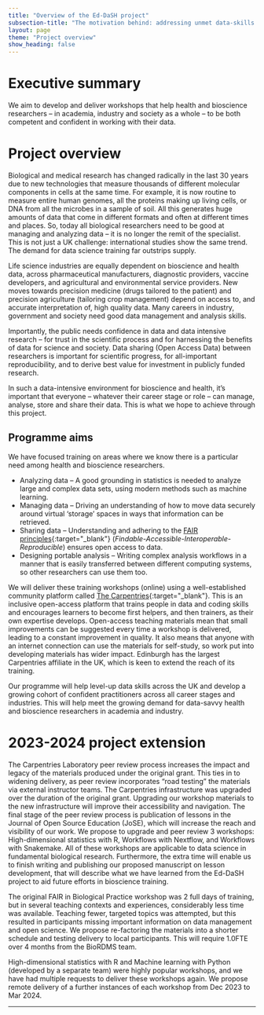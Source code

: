 ```yaml
---
title: "Overview of the Ed-DaSH project"
subsection-title: "The motivation behind: addressing unmet data-skills needs"
layout: page
theme: "Project overview"
show_heading: false
---  
```

# Executive summary

We aim to develop and deliver workshops that help health and bioscience researchers – in academia, industry and society as a whole – to be both competent and confident in working with their data.

# Project overview

Biological and medical research has changed radically in the last 30 years due to new technologies that measure thousands of different molecular components in cells at the same time. For example, it is now routine to measure entire human genomes, all the proteins making up living cells, or DNA from all the microbes in a sample of soil. All this generates huge amounts of data that come in different formats and often at different times and places. So, today all biological researchers need to be good at managing and analyzing data – it is no longer the remit of the specialist. This is not just a UK challenge: international studies show the same trend. The demand for data science training far outstrips supply.

Life science industries are equally dependent on bioscience and health data, across pharmaceutical manufacturers, diagnostic providers, vaccine developers, and agricultural and environmental service providers. New moves towards precision medicine (drugs tailored to the patient) and precision agriculture (tailoring crop management) depend on access to, and accurate interpretation of, high quality data. Many careers in industry, government and society need good data management and analysis skills.

Importantly, the public needs confidence in data and data intensive research – for trust in the scientific process and for harnessing the benefits of data for science and society. Data sharing (Open Access Data) between researchers is important for scientific progress, for all-important reproducibility, and to derive best value for investment in publicly funded research.

In such a data-intensive environment for bioscience and health, it’s important that everyone – whatever their career stage or role – can manage, analyse, store and share their data. This is what we hope to achieve through this project.

## Programme aims

We have focused training on areas where we know there is a particular need among health and bioscience researchers.
* Analyzing data – A good grounding in statistics is needed to analyze large and complex data sets, using modern methods such as machine learning.
* Managing data – Driving an understanding of how to move data securely around virtual ‘storage’ spaces in ways that information can be retrieved.
* Sharing data – Understanding and adhering to the [FAIR
principles][fair]{:target="_blank"} (_Findable-Accessible-Interoperable-Reproducible_) ensures open access to data.
* Designing portable analysis – Writing complex analysis workflows in a manner that is easily transferred between different computing systems, so other researchers can use them too.

We will deliver these training workshops (online) using a well-established community platform called [The Carpentries][carpentries]{:target="_blank"}. This is an inclusive open-access platform that trains people in data and coding skills and encourages learners to become first helpers, and then trainers, as their own expertise develops. Open-access teaching materials mean that small improvements can be suggested every time a workshop is delivered, leading to a constant improvement in quality. It also means that anyone with an internet connection can use the materials for self-study, so work put into developing materials has wider impact. Edinburgh has the largest Carpentries affiliate in the UK, which is keen to extend the reach of its training.

Our programme will help level-up data skills across the UK and develop a growing cohort of confident practitioners across all career stages and industries. This will help meet the growing demand for data-savvy health and bioscience researchers in academia and industry.

# 2023-2024 project extension

The Carpentries Laboratory peer review process increases the impact and legacy of the materials produced under the original grant. This ties in to widening delivery, as peer review incorporates “road testing” the materials via external instructor teams. The Carpentries infrastructure was upgraded over the duration of the original grant. Upgrading our workshop materials to the new infrastructure will improve their accessibility and navigation. The final stage of the peer review process is publication of lessons in the Journal of Open Source Education (JoSE), which will increase the reach and visibility of our work. We propose to upgrade and peer review 3 workshops: High-dimensional statistics with R, Workflows with Nextflow, and Workflows with Snakemake. All of these workshops are applicable to data science in fundamental biological research. Furthermore, the extra time will enable us to finish writing and publishing our proposed manuscript on lesson development, that will describe what we have learned from the Ed-DaSH project to aid future efforts in bioscience training.

The original FAIR in Biological Practice workshop was 2 full days of training, but in several teaching contexts and experiences, considerably less time was available. Teaching fewer, targeted topics was attempted, but this resulted in participants missing important information on data management and open science. We propose re-factoring the materials into a shorter schedule and testing delivery to local participants. This will require 1.0FTE over 4 months from the BioRDMS team.

High-dimensional statistics with R and Machine learning with Python (developed by a separate team) were highly popular workshops, and we have had multiple requests to deliver these workshops again. We propose remote delivery of a further instances of each workshop from Dec 2023 to Mar 2024.

---

[fair]: https://www.nature.com/articles/sdata201618
[carpentries]: https://carpentries.org
